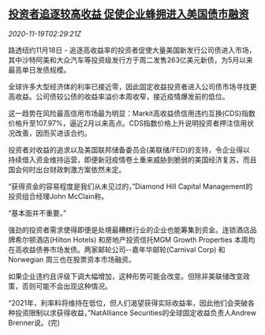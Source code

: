 <!--1605754541000-->
[投资者追逐较高收益 促使企业蜂拥进入美国债市融资](https://cn.reuters.com/article/us-bond-market-sa-vw-1119-idCNKBS27Z097)
------

<div><i>2020-11-19T02:29:21Z</i></div><p>路透纽约11月18日 - 追逐高收益率的投资者促使大量美国新发行公司债进入市场，其中沙特阿美和大众汽车等投资级发行方于周二发售263亿美元新债，为5月以来最高单日发债规模。</p><p>全球许多大型经济体的利率已接近零，因此固定收益投资者进入公司债市场寻找更高收益。公司债较公债的收益率溢价本周收窄，接近疫情爆发前的低位。</p><p>这一趋势在风险最高信用市场最为明显：Markit高收益债信用违约互换(CDS)指数价格升至107.97%，逼近2月以来高点。CDS指数价格上升说明投资者押注信用状况改善，因而买进该合约。</p><p>投资者对收益的追求以及美国联邦储备委员会(美联储/FED)的支持，令企业得以持续借入资金维持运营，即便新冠疫情卷土重来威胁到脆弱的美国经济复苏，而且国会何时出台财政刺激方案依然未定。</p><p>“获得资金的容易程度是我们从未见过的，”Diamond Hill Capital Management的投资组合经理John McClain称。</p><p>“基本面并不重要。”</p><p>强劲的投资者需求使得即便是处境最糟糕行业的企业也能筹集到资金。连锁酒店品牌希尔顿酒店(Hilton Hotels) 和房地产投资信托MGM Growth Properties 本周均在高收益债券市场发债。两家邮轮公司--嘉年华邮轮(Carnival Corp) 和Norwegian 周三也在股票资本市场融资。</p><p>如果企业违约且评级下调大幅增加，这种形势可能会改变。但除非美联储改变政策，否则可能不会出现这种情况。</p><p>“2021年，利率料将维持在低位，但人们渴望获得实际收益率，因此他们会突破各种投资限制以求获得收益，”NatAlliance Securities的全球固定收益负责人Andrew Brenner说。(完)</p>

